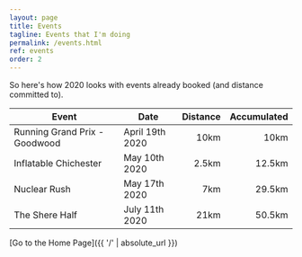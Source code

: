 ```yaml
---
layout: page
title: Events
tagline: Events that I'm doing
permalink: /events.html
ref: events
order: 2
---
```


So here's how 2020 looks with events already booked (and distance committed to).

|Event|Date|Distance|Accumulated|
| -| -| -----:| -----:|
| Running Grand Prix - Goodwood | April 19th 2020 | 10km | 10km |
| Inflatable Chichester | May 10th 2020 | 2.5km | 12.5km |
| Nuclear Rush | May 17th 2020 | 7km | 29.5km |
| The Shere Half | July 11th  2020 | 21km | 50.5km |

[Go to the Home Page]({{ '/' | absolute_url }})
